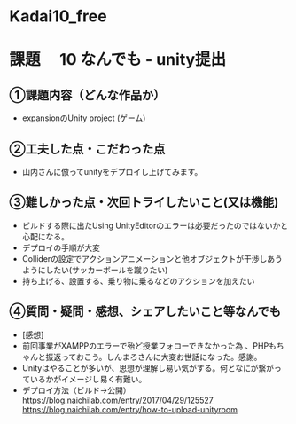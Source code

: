 # Kadai10_free
# 課題　 10 なんでも - unity提出

## ①課題内容（どんな作品か）
- expansionのUnity project (ゲーム)

## ②工夫した点・こだわった点
- 山内さんに倣ってunityをデプロイし上げてみます。

## ③難しかった点・次回トライしたいこと(又は機能)
- ビルドする際に出たUsing UnityEditorのエラーは必要だったのではないかと心配になる。
- デプロイの手順が大変
- Colliderの設定でアクションアニメーションと他オブジェクトが干渉しあうようにしたい(サッカーボールを蹴りたい)
- 持ち上げる、設置する、乗り物に乗るなどのアクションを加えたい

## ④質問・疑問・感想、シェアしたいこと等なんでも
- [感想]
- 前回事業がXAMPPのエラーで殆ど授業フォローできなかった為
、PHPもちゃんと振返っておこう。しんまろさんに大変お世話になった。感謝。
- Unityはやることが多いが、思想が理解し易い気がする。何となにが繋がっているかがイメージし易く有難い。
- デプロイ方法（ビルド→公開）
https://blog.naichilab.com/entry/2017/04/29/125527
https://blog.naichilab.com/entry/how-to-upload-unityroom
